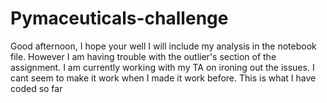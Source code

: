 # Pymaceuticals-challenge
 
Good afternoon, I hope your well I will include my analysis in the notebook file. 
However I am having trouble with the outlier's section of the assignment. 
I am currently working with my TA on ironing out the issues. I cant seem to make it work when I made it work before.
This is what I have coded so far